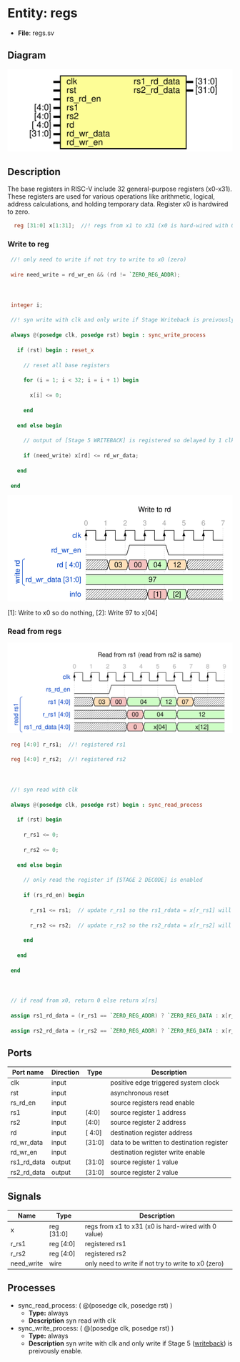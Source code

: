# Entity: regs 

- **File**: regs.sv
## Diagram

![Diagram](regs.svg "Diagram")
## Description


 The base registers in RISC-V include 32 general-purpose registers (x0-x31). These registers are used for various operations
 like arithmetic, logical, address calculations, and holding temporary data. Register x0 is hardwired to zero.
 ``` verilog
   reg [31:0] x[1:31];  //! regs from x1 to x31 (x0 is hard-wired with 0 value)
 ```
 ### Write to reg
 ``` verilog
  //! only need to write if not try to write to x0 (zero)

  wire need_write = rd_wr_en && (rd != `ZERO_REG_ADDR);



  integer i;

  //! syn write with clk and only write if Stage Writeback is preivously enable.

  always @(posedge clk, posedge rst) begin : sync_write_process

    if (rst) begin : reset_x

      // reset all base registers

      for (i = 1; i < 32; i = i + 1) begin

        x[i] <= 0;

      end

    end else begin

      // output of [Stage 5 WRITEBACK] is registered so delayed by 1 clk

      if (need_write) x[rd] <= rd_wr_data;

    end

  end
  ```
 
![alt text](wavedrom_aab40.svg "title") 

 [1]: Write to x0 so do nothing,
 [2]: Write 97 to x[04]
 ### Read from regs
 
![alt text](wavedrom_qJBJ1.svg "title") 

 ``` verilog
  reg [4:0] r_rs1;  //! registered rs1

  reg [4:0] r_rs2;  //! registered rs2



  //! syn read with clk

  always @(posedge clk, posedge rst) begin : sync_read_process

    if (rst) begin

      r_rs1 <= 0;

      r_rs2 <= 0;

    end else begin

      // only read the register if [STAGE 2 DECODE] is enabled

      if (rs_rd_en) begin

        r_rs1 <= rs1;  // update r_rs1 so the rs1_rdata = x[r_rs1] will also be updated

        r_rs2 <= rs2;  // update r_rs2 so the rs2_rdata = x[r_rs2] will also be updated

      end

    end

  end



  // if read from x0, return 0 else return x[rs]

  assign rs1_rd_data = (r_rs1 == `ZERO_REG_ADDR) ? `ZERO_REG_DATA : x[r_rs1];  // read data from rs1

  assign rs2_rd_data = (r_rs2 == `ZERO_REG_ADDR) ? `ZERO_REG_DATA : x[r_rs2];  // read data from rs2
  ```


## Ports

| Port name   | Direction | Type   | Description                                |
| ----------- | --------- | ------ | ------------------------------------------ |
| clk         | input     |        | positive edge triggered system clock       |
| rst         | input     |        | asynchronous reset                         |
| rs_rd_en    | input     |        | source registers read enable               |
| rs1         | input     | [4:0]  | source register 1 address                  |
| rs2         | input     | [4:0]  | source register 2 address                  |
| rd          | input     | [ 4:0] | destination register address               |
| rd_wr_data  | input     | [31:0] | data to be written to destination register |
| rd_wr_en    | input     |        | destination register write enable          |
| rs1_rd_data | output    | [31:0] | source register 1 value                    |
| rs2_rd_data | output    | [31:0] | source register 2 value                    |
## Signals

| Name       | Type       | Description                                         |
| ---------- | ---------- | --------------------------------------------------- |
| x          | reg [31:0] | regs from x1 to x31 (x0 is hard-wired with 0 value) |
| r_rs1      | reg [4:0]  | registered rs1                                      |
| r_rs2      | reg [4:0]  | registered rs2                                      |
| need_write | wire       | only need to write if not try to write to x0 (zero) |
## Processes
- sync_read_process: ( @(posedge clk, posedge rst) )
  - **Type:** always
  - **Description**
  syn read with clk 
- sync_write_process: ( @(posedge clk, posedge rst) )
  - **Type:** always
  - **Description**
  syn write with clk and only write if Stage 5 ([writeback](../../../hw/rtl/writeback.sv)) is preivously enable. 
